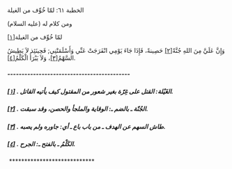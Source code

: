   الخطبة  ٦١: لمّا خُوِّف من الغيلة	

ومن كلام له (عليه السلام)

لمّا خُوِّف من الغيلة[[١\]](https://arabic.balaghah.net/node/510#_ftn1)

وَإِنَّ عَلَيَّ مِنَ اللهِ جُنَّةً[[٢\]](https://arabic.balaghah.net/node/510#_ftn2) حَصِينةً، فَإِذَا جَاءَ يَوْمِي انْفَرَجَتْ عَنِّي وَأَسْلَمَتْنِي; فَحِينَئِذ لاَ يَطِيشُ السَّهْمُ[[٣\]](https://arabic.balaghah.net/node/510#_ftn3)، وَلاَ يَبْرَأُ الْكَلْمُ[[٤\]](https://arabic.balaghah.net/node/510#_ftn4).

##### -------------------------------------------

##### [[١\]](https://arabic.balaghah.net/node/510#_ftnref1) . الغَيْلة: القتل على غِرّة بغير شعور من المقتول كيف يأتيه القاتل.

##### [[٢\]](https://arabic.balaghah.net/node/510#_ftnref2) . الجُنّة ـ بالضم ـ: الوقاية والملجأ والحصن، وقد سبقت.

##### [[٣\]](https://arabic.balaghah.net/node/510#_ftnref3) . طاش السهم عن الهدف ـ من باب باع ـ أي: جاوره ولم يصبه.

##### [[٤\]](https://arabic.balaghah.net/node/510#_ftnref4) . الكَلْمُ ـ بالفتح ـ: الجرح.

​	     ****************************  
